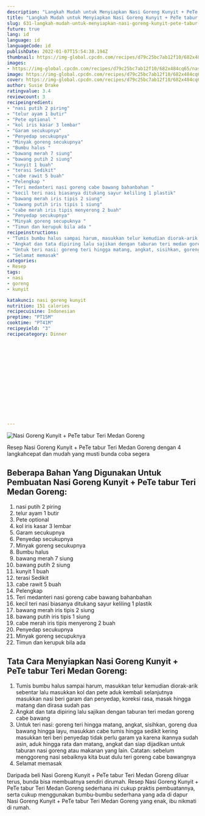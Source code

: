 ```yaml
---
description: "Langkah Mudah untuk Menyiapkan Nasi Goreng Kunyit + PeTe tabur Teri Medan Goreng yang Bikin Ngiler"
title: "Langkah Mudah untuk Menyiapkan Nasi Goreng Kunyit + PeTe tabur Teri Medan Goreng yang Bikin Ngiler"
slug: 631-langkah-mudah-untuk-menyiapkan-nasi-goreng-kunyit-pete-tabur-teri-medan-goreng-yang-bikin-ngiler
future: true
lang: id
language: id
languageCode: id
publishDate: 2022-01-07T15:54:38.194Z 
thumbnail: https://img-global.cpcdn.com/recipes/d79c25bc7ab12f10/682x484cq65/nasi-goreng-kunyit-pete-tabur-teri-medan-goreng-foto-resep-utama.webp
images:
- https://img-global.cpcdn.com/recipes/d79c25bc7ab12f10/682x484cq65/nasi-goreng-kunyit-pete-tabur-teri-medan-goreng-foto-resep-utama.webp
image: https://img-global.cpcdn.com/recipes/d79c25bc7ab12f10/682x484cq65/nasi-goreng-kunyit-pete-tabur-teri-medan-goreng-foto-resep-utama.webp
cover: https://img-global.cpcdn.com/recipes/d79c25bc7ab12f10/682x484cq65/nasi-goreng-kunyit-pete-tabur-teri-medan-goreng-foto-resep-utama.webp
author: Susie Drake
ratingvalue: 3.4
reviewcount: 3
recipeingredient:
- "nasi putih 2 piring"
- "telur ayam 1 butir"
- "Pete optional "
- "kol iris kasar 3 lembar"
- "Garam secukupnya"
- "Penyedap secukupnya"
- "Minyak goreng secukupnya"
- "Bumbu halus "
- "bawang merah 7 siung"
- "bawang putih 2 siung"
- "kunyit 1 buah"
- "terasi Sedikit"
- "cabe rawit 5 buah"
- "Pelengkap "
- "Teri medanteri nasi goreng cabe bawang bahanbahan "
- "kecil teri nasi biasanya ditukang sayur keliling 1 plastik"
- "bawang merah iris tipis 2 siung"
- "bawang putih iris tipis 1 siung"
- "cabe merah iris tipis menyerong 2 buah"
- "Penyedap secukupnya"
- "Minyak goreng secupuknya "
- "Timun dan kerupuk bila ada "
recipeinstructions:
- "Tumis bumbu halus sampai harum, masukkan telur kemudian diorak-arik sebentar lalu masukkan kol dan pete aduk kembali selanjutnya masukkan nasi beri garam dan penyedap, koreksi rasa, masak hingga matang dan dirasa sudah pas"
- "Angkat dan tata dipiring lalu sajikan dengan taburan teri medan goreng cabe bawang"
- "Untuk teri nasi: goreng teri hingga matang, angkat, sisihkan, goreng dua bawang hingga layu, masukkan cabe tumis hingga sedikit kering masukkan teri beri penyedap tidak perlu garam ya karena ikannya sudah asin, aduk hingga rata dan matang, angkat dan siap dijadikan untuk taburan nasi goreng atau makanan yang lain. Catatan: sebelum menggoreng nasi sebaiknya kita buat dulu teri goreng cabe bawangnya"
- "Selamat memasak"
categories:
- Resep
tags:
- nasi
- goreng
- kunyit

katakunci: nasi goreng kunyit 
nutrition: 151 calories
recipecuisine: Indonesian
preptime: "PT15M"
cooktime: "PT41M"
recipeyield: "3"
recipecategory: Dinner


     
    
    
    
    
    
    
    
    
    
    
      
    
---
```



![Nasi Goreng Kunyit + PeTe tabur Teri Medan Goreng](https://img-global.cpcdn.com/recipes/d79c25bc7ab12f10/682x484cq65/nasi-goreng-kunyit-pete-tabur-teri-medan-goreng-foto-resep-utama.webp)

Resep Nasi Goreng Kunyit + PeTe tabur Teri Medan Goreng    dengan 4 langkahcepat dan mudah yang musti bunda coba segera

<!--inarticleads1-->

## Beberapa Bahan Yang Digunakan Untuk Pembuatan Nasi Goreng Kunyit + PeTe tabur Teri Medan Goreng:

1. nasi putih 2 piring
1. telur ayam 1 butir
1. Pete optional 
1. kol iris kasar 3 lembar
1. Garam secukupnya
1. Penyedap secukupnya
1. Minyak goreng secukupnya
1. Bumbu halus 
1. bawang merah 7 siung
1. bawang putih 2 siung
1. kunyit 1 buah
1. terasi Sedikit
1. cabe rawit 5 buah
1. Pelengkap 
1. Teri medanteri nasi goreng cabe bawang bahanbahan 
1. kecil teri nasi biasanya ditukang sayur keliling 1 plastik
1. bawang merah iris tipis 2 siung
1. bawang putih iris tipis 1 siung
1. cabe merah iris tipis menyerong 2 buah
1. Penyedap secukupnya
1. Minyak goreng secupuknya 
1. Timun dan kerupuk bila ada 



<!--inarticleads2-->

## Tata Cara Menyiapkan Nasi Goreng Kunyit + PeTe tabur Teri Medan Goreng:

1. Tumis bumbu halus sampai harum, masukkan telur kemudian diorak-arik sebentar lalu masukkan kol dan pete aduk kembali selanjutnya masukkan nasi beri garam dan penyedap, koreksi rasa, masak hingga matang dan dirasa sudah pas
1. Angkat dan tata dipiring lalu sajikan dengan taburan teri medan goreng cabe bawang
1. Untuk teri nasi: goreng teri hingga matang, angkat, sisihkan, goreng dua bawang hingga layu, masukkan cabe tumis hingga sedikit kering masukkan teri beri penyedap tidak perlu garam ya karena ikannya sudah asin, aduk hingga rata dan matang, angkat dan siap dijadikan untuk taburan nasi goreng atau makanan yang lain. Catatan: sebelum menggoreng nasi sebaiknya kita buat dulu teri goreng cabe bawangnya
1. Selamat memasak




Daripada   beli  Nasi Goreng Kunyit + PeTe tabur Teri Medan Goreng  diluar terus, bunda  bisa membuatnya sendiri dirumah. Resep  Nasi Goreng Kunyit + PeTe tabur Teri Medan Goreng  sederhana ini cukup praktis pembuatannya, serta cukup menggunakan bumbu-bumbu sederhana yang ada di dapur  Nasi Goreng Kunyit + PeTe tabur Teri Medan Goreng  yang enak, ibu nikmati di rumah.
